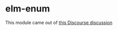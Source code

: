 # elm-enum

This module came out of [this Discourse discussion](https://discourse.elm-lang.org/t/how-to-do-enums-in-elm/1353)